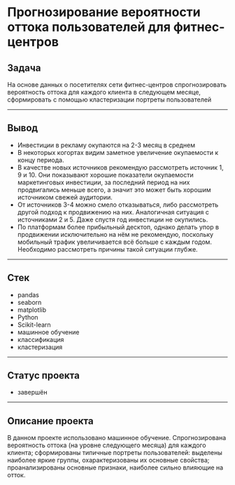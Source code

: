 # Прогнозирование вероятности оттока пользователей для фитнес-центров

## Задача
На основе данных о посетителях сети фитнес-центров спрогнозировать вероятность оттока для каждого клиента в следующем месяце, сформировать с помощью кластеризации портреты пользователей
***

## Вывод
* Инвестиции в рекламу окупаются на 2-3 месяц в среднем
* В некоторых когортах видим заметное увеличение окупаемости к концу периода. 
* В качестве новых источников рекомендую рассмотреть источник 1, 9 и 10. Они показывают хорошие показатели окупаемости маркетинговых инвестиции, за последний период на них продвигались меньше всего, а значит это может быть хорошим источником свежей аудитории. 
* От источников 3-4 можно смело отказываться, либо рассмотреть другой подход к продвижению на них. Аналогичная ситуация с источниками 2 и 5. Даже спустя год инвестиции не окупились.
* По платформам более прибыльный десктоп, однако делать упор в продвижении исключительно на нём не рекомендую, поскольку мобильный трафик увеличивается всё больше с каждым годом. Необходимо рассмотреть причины такой ситуации глубже.

***

## Стек
* pandas
* seaborn 
* matplotlib
* Python
* Scikit-learn
* машинное обучение
* классификация
* кластеризация


***

## Статус проекта
* завершён

***
## Описание проекта
В данном проекте использовано машинное обучение. Спрогнозирована вероятность оттока (на уровне следующего месяца) для каждого клиента; сформированы типичные портреты пользователей: выделены наиболее яркие группы, охарактеризованы их основные свойства; проанализированы основные признаки, наиболее сильно влияющие на отток.
